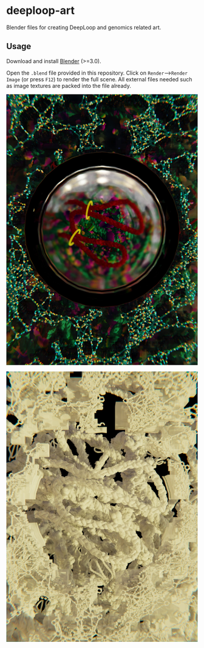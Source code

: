 # deeploop-art
Blender files for creating DeepLoop and genomics related art.

## Usage

Download and install [Blender](https://www.blender.org/) (>=3.0).

Open the `.blend` file provided in this repository. Click on `Render`-->`Render Image` (or press `F12`) to render the full scene. All external files needed such as image textures are packed into the file already.

![Final Render](/images/comp.jpg)

![Clay Render](/images/clay.jpg)